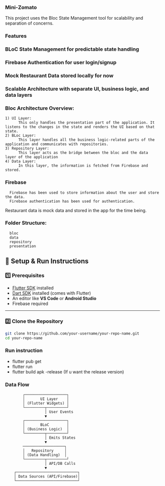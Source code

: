 ### Mini-Zomato

This project uses the Bloc State Management tool for scalability and separation of concerns.

### Features
   ### BLoC State Management for predictable state handling

   ### Firebase Authentication for user login/signup
    
   ### Mock Restaurant Data stored locally for now
    
   ### Scalable Architecture with separate UI, business logic, and data layers

### Bloc Architecture Overview:

    1) UI Layer:
          This only handles the presentation part of the application. It listens to the changes in the state and renders the UI based on that state.
    2) BLoc Layer:
          This layer handles all the business logic-related parts of the application and communicates with repositories.
    3) Repository Layer:
          This layer acts as the bridge between the bloc and the data layer of the application
    4) Data Layer:
          In this layer, the information is fetched from Firebase and stored.

  ### Firebase
      Firebase has been used to store information about the user and store the data.
      Firebase authentication has been used for authentication.
  Restaurant data is mock data and stored in the app for the time being.

  ### Folder Structure:
      bloc
      data
      repository
      presentation

  ## 🚀 Setup & Run Instructions

### 1️⃣ Prerequisites
- [Flutter SDK](https://flutter.dev/docs/get-started/install) installed
- [Dart SDK](https://dart.dev/get-dart) installed (comes with Flutter)
- An editor like **VS Code** or **Android Studio**
- Firebase required
---

### 2️⃣ Clone the Repository
```bash
git clone https://github.com/your-username/your-repo-name.git
cd your-repo-name
```

### Run instruction
  - flutter pub get
  - flutter run
  - flutter build apk -release (If u want the release version)

### Data Flow
            ┌───────────────────┐
            │       UI Layer    │
            │ (Flutter Widgets) │
            └─────────┬─────────┘
                      │ User Events
                      ▼
            ┌───────────────────┐
            │       BLoC        │
            │ (Business Logic)  │
            └─────────┬─────────┘
                      │ Emits States
                      ▼
            ───────────────────┐
            │   Repository     │
            │ (Data Handling)  │
            └─────────┬─────────┘
                      │ API/DB Calls
                      ▼
        ┌────────────────────────────┐
        │ Data Sources (API/Firebase)│
        └────────────────────────────┘



  
      
